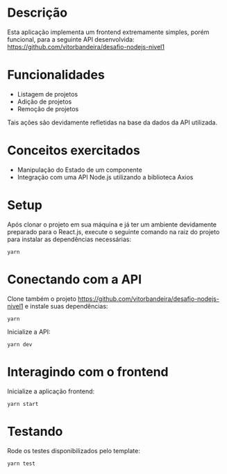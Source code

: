 # Descrição
Esta aplicação implementa um frontend extremamente simples, porém funcional, para a seguinte API desenvolvida: https://github.com/vitorbandeira/desafio-nodejs-nivel1

# Funcionalidades
- Listagem de projetos
- Adição de projetos 
- Remoção de projetos

Tais ações são devidamente refletidas na base da dados da API utilizada.
# Conceitos exercitados
- Manipulação do Estado de um componente
- Integração com uma API Node.js utilizando a biblioteca Axios

# Setup
Após clonar o projeto em sua máquina e já ter um ambiente devidamente preparado para o React.js,
execute o seguinte comando na raiz do projeto para instalar as dependências necessárias:
```
yarn
```
# Conectando com a API
Clone também o projeto https://github.com/vitorbandeira/desafio-nodejs-nivel1 e instale suas dependências:
```
yarn
```
Inicialize a API:
```
yarn dev
```
# Interagindo com o frontend
Inicialize a aplicação frontend:
```
yarn start
```
# Testando
Rode os testes disponibilizados pelo template:
```
yarn test
```
